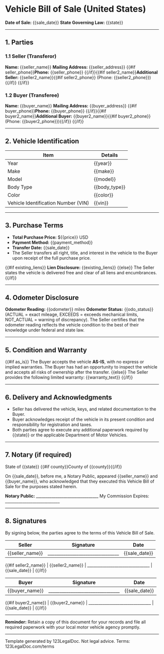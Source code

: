 # Vehicle Bill of Sale (United States)

**Date of Sale:** {{sale_date}}
**State Governing Law:** {{state}}

---

## 1. Parties

### 1.1 Seller (Transferor)
**Name:** {{seller_name}}
**Mailing Address:** {{seller_address}}
{{#if seller_phone}}**Phone:** {{seller_phone}}
{{/if}}{{#if seller2_name}}**Additional Seller:** {{seller2_name}}{{#if seller2_phone}} (Phone: {{seller2_phone}}){{/if}}
{{/if}}

### 1.2 Buyer (Transferee)
**Name:** {{buyer_name}}
**Mailing Address:** {{buyer_address}}
{{#if buyer_phone}}**Phone:** {{buyer_phone}}
{{/if}}{{#if buyer2_name}}**Additional Buyer:** {{buyer2_name}}{{#if buyer2_phone}} (Phone: {{buyer2_phone}}){{/if}}
{{/if}}

---

## 2. Vehicle Identification

| Item | Details |
| ---- | ------- |
| Year | {{year}} |
| Make | {{make}} |
| Model | {{model}} |
| Body Type | {{body_type}} |
| Color | {{color}} |
| Vehicle Identification Number (VIN) | {{vin}} |

---

## 3. Purchase Terms

- **Total Purchase Price:** ${{price}} USD
- **Payment Method:** {{payment_method}}
- **Transfer Date:** {{sale_date}}
- The Seller transfers all right, title, and interest in the vehicle to the Buyer upon receipt of the full purchase price.

{{#if existing_liens}}
**Lien Disclosure:** {{existing_liens}}
{{else}}
The Seller states the vehicle is delivered free and clear of all liens and encumbrances.
{{/if}}

---

## 4. Odometer Disclosure

**Odometer Reading:** {{odometer}} miles
**Odometer Status:** {{odo_status}} (ACTUAL = exact mileage, EXCEEDS = exceeds mechanical limits, NOT_ACTUAL = warning of discrepancy).
The Seller certifies that the odometer reading reflects the vehicle condition to the best of their knowledge under federal and state law.

---

## 5. Condition and Warranty

{{#if as_is}}
The Buyer accepts the vehicle **AS-IS**, with no express or implied warranties. The Buyer has had an opportunity to inspect the vehicle and accepts all risks of ownership after the transfer.
{{else}}
The Seller provides the following limited warranty:
{{warranty_text}}
{{/if}}

---

## 6. Delivery and Acknowledgments

- Seller has delivered the vehicle, keys, and related documentation to the Buyer.
- Buyer acknowledges receipt of the vehicle in its present condition and responsibility for registration and taxes.
- Both parties agree to execute any additional paperwork required by {{state}} or the applicable Department of Motor Vehicles.

---

## 7. Notary (if required)

State of {{state}}
{{#if county}}County of {{county}}{{/if}}

On {{sale_date}}, before me, a Notary Public, appeared {{seller_name}} and {{buyer_name}}, who acknowledged that they executed this Vehicle Bill of Sale for the purposes stated herein.

**Notary Public:** ________________________________
My Commission Expires: ____________________________

---

## 8. Signatures

By signing below, the parties agree to the terms of this Vehicle Bill of Sale.

| Seller | Signature | Date |
| ------ | --------- | ---- |
| {{seller_name}} | ________________________________ | {{sale_date}} |

{{#if seller2_name}}
| {{seller2_name}} | ________________________________ | {{sale_date}} |
{{/if}}

| Buyer | Signature | Date |
| ----- | --------- | ---- |
| {{buyer_name}} | ________________________________ | {{sale_date}} |

{{#if buyer2_name}}
| {{buyer2_name}} | ________________________________ | {{sale_date}} |
{{/if}}

---

**Reminder:** Retain a copy of this document for your records and file all required paperwork with your local motor vehicle agency promptly.

---

Template generated by 123LegalDoc. Not legal advice. Terms: 123LegalDoc.com/terms

